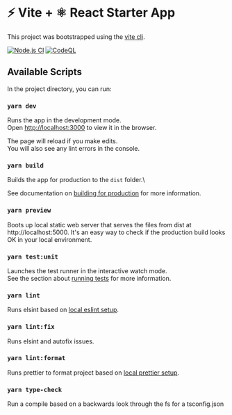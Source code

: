 # ⚡ Vite + ⚛️ React Starter App

This project was bootstrapped using the [vite cli](https://vitejs.dev/).

[![Node.js CI](https://github.com/aklassen/vite-react-starter-app/actions/workflows/node.js.yml/badge.svg)](https://github.com/aklassen/vite-react-starter-app/actions/workflows/node.js.yml)
[![CodeQL](https://github.com/aklassen/vite-react-starter-app/actions/workflows/codeql-analysis.yml/badge.svg)](https://github.com/aklassen/vite-react-starter-app/actions/workflows/codeql-analysis.yml)

## Available Scripts

In the project directory, you can run:

### `yarn dev`

Runs the app in the development mode.\
Open [http://localhost:3000](http://localhost:3000) to view it in the browser.

The page will reload if you make edits.\
You will also see any lint errors in the console.

### `yarn build`

Builds the app for production to the `dist` folder.\

See documentation on [building for production](https://vitejs.dev/guide/build.html) for more information.

### `yarn preview`

Boots up local static web server that serves the files from dist at http://localhost:5000. It's an easy way to check if the production build looks OK in your local environment.

### `yarn test:unit`

Launches the test runner in the interactive watch mode.\
See the section about [running tests](https://testing-library.com/docs/react-testing-library/intro/) for more information.

### `yarn lint`

Runs elsint based on [local eslint setup](./.eslintrc.js).

### `yarn lint:fix`

Runs elsint and autofix issues.

### `yarn lint:format`

Runs prettier to format project based on [local prettier setup](./.prettierrc.js).

### `yarn type-check`

Run a compile based on a backwards look through the fs for a tsconfig.json
